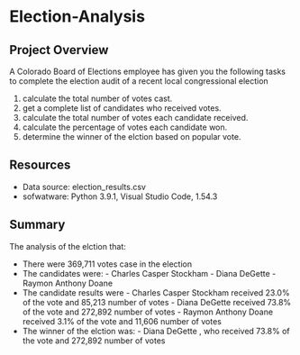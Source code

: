 # Election-Analysis

## Project Overview
A Colorado Board of Elections employee has given you the following tasks to complete the election audit of a recent local congressional election

1. calculate the total number of votes cast.
2. get a complete list of candidates who received votes.
3. calculate the total number of votes each candidate received.
4. calculate the percentage of votes each candidate won.
5. determine the winner of the elction based on popular vote.

## Resources
- Data source: election_results.csv
- sofwatware: Python 3.9.1, Visual Studio Code, 1.54.3

## Summary
The analysis of the elction that:
- There were 369,711 votes case in the election
- The candidates were:
      - Charles Casper Stockham
      - Diana DeGette
      - Raymon Anthony Doane
- The candidate results were
      - Charles Casper Stockham received 23.0% of the vote and 85,213 number of votes
      - Diana DeGette received 73.8% of the vote and 272,892 number of votes
      - Raymon Anthony Doane received 3.1% of the vote and 11,606 number of votes
- The winner of the elction was:
      - Diana DeGette , who received 73.8% of the vote and 272,892 number of votes
